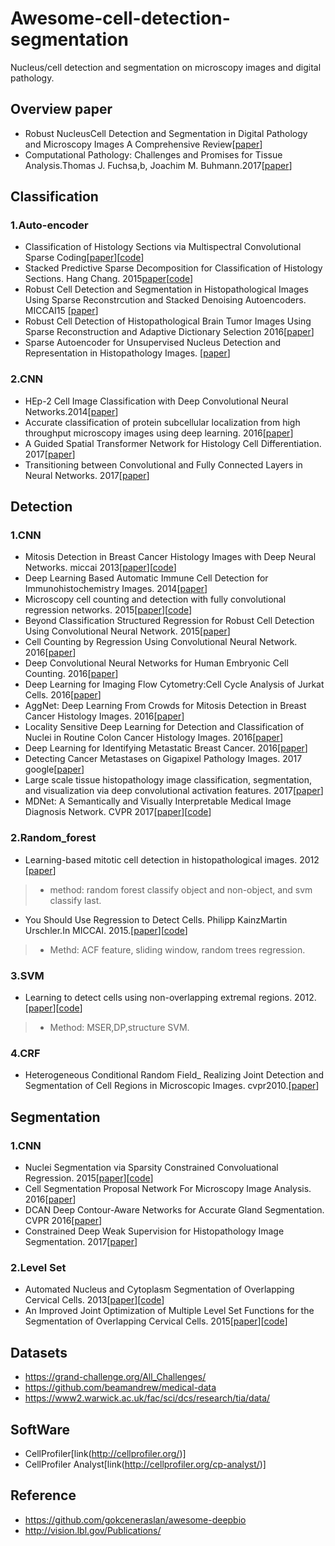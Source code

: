 # Awesome-cell-detection-segmentation

Nucleus/cell detection and segmentation on microscopy images and digital pathology.

## Overview paper
*  Robust NucleusCell Detection and Segmentation in Digital Pathology and Microscopy Images A Comprehensive Review[[paper](http://europepmc.org/abstract/med/26742143)]
*  Computational Pathology: Challenges and Promises for Tissue Analysis.Thomas J. Fuchsa,b, Joachim M. Buhmann.2017[[paper](https://arxiv.org/pdf/1601.00027v1.pdf)]

##  Classification 
###  1.Auto-encoder
*  Classification of Histology Sections via Multispectral Convolutional Sparse Coding[[paper](https://www.researchgate.net/publication/264002179_Classification_of_Histology_Sections_via_Multispectral_Convolutional_Sparse_Coding)][[code](http://bmihub.org/project/multispectralcsc)]
*  Stacked Predictive Sparse Decomposition for Classification of Histology Sections. Hang Chang. 2015[paper](https://www.researchgate.net/publication/276540095_Stacked_Predictive_Sparse_Decomposition_for_Classification_of_Histology_Sections)[[code](http://bmihub.org/project/stackedpsd)]
*  Robust Cell Detection and Segmentation in Histopathological Images Using Sparse Reconstrcution and Stacked Denoising Autoencoders. MICCAI15 [[paper](https://webpages.uncc.edu/~szhang16/paper/MICCAI15_autoencoder.pdf)]
*  Robust Cell Detection of Histopathological Brain Tumor Images Using Sparse Reconstruction and Adaptive Dictionary Selection 2016[[paper](https://www.researchgate.net/publication/291425171_Robust_Cell_Detection_of_Histopathological_Brain_Tumor_Images_Using_Sparse_Reconstruction_and_Adaptive_Dictionary_Selection)]
*  Sparse Autoencoder for Unsupervised Nucleus Detection and Representation in Histopathology Images. [[paper](https://arxiv.org/abs/1704.00406)]
###  2.CNN
*  HEp-2 Cell Image Classification with Deep Convolutional Neural Networks.2014[[paper](https://www.researchgate.net/publication/267810644_HEp-2_Cell_Image_Classification_with_Deep_Convolutional_Neural_Networks)]
*  Accurate classification of protein subcellular localization from high throughput microscopy images using deep learning. 2016[[paper](https://www.biorxiv.org/content/biorxiv/early/2016/04/28/050757.full.pdf)]
*  A Guided Spatial Transformer Network for Histology Cell Differentiation. 2017[[paper](https://www.researchgate.net/publication/318721270_A_Guided_Spatial_Transformer_Network_for_Histology_Cell_Differentiation)]
*  Transitioning between Convolutional and Fully Connected Layers in Neural Networks. 2017[[paper](https://arxiv.org/pdf/1707.05743.pdf)]
##  Detection
###  1.CNN
*  Mitosis Detection in Breast Cancer Histology Images with Deep Neural Networks. miccai 2013[[paper](http://people.idsia.ch/~ciresan/data/miccai2013.pdf)][[code](https://github.com/znck/mitosis-detection.git)]
*  Deep Learning Based Automatic Immune Cell Detection for Immunohistochemistry Images. 2014[[paper](https://www.cise.ufl.edu/~tichen/pdf/miccai2014wsa.pdf)]
*  Microscopy cell counting and detection with fully convolutional regression networks. 2015[[paper](https://www.robots.ox.ac.uk/~vgg/publications/2015/Xie15/weidi15.pdf)][[code](https://github.com/WeidiXie/cell_counting_v2.git)]
*  Beyond Classification Structured Regression for Robust Cell Detection Using Convolutional Neural Network. 2015[[paper](https://www.researchgate.net/publication/305193695_Beyond_Classification_Structured_Regression_for_Robust_Cell_Detection_Using_Convolutional_Neural_Network)]
*  Cell Counting by Regression Using Convolutional Neural Network. 2016[[paper](https://www.researchgate.net/publication/308278424_Cell_Counting_by_Regression_Using_Convolutional_Neural_Network)]
*  Deep Convolutional Neural Networks for Human Embryonic Cell Counting. 2016[[paper](http://users.cecs.anu.edu.au/~sgould/papers/bic16-embryo.pdf)]
*  Deep Learning for Imaging Flow Cytometry:Cell Cycle Analysis of Jurkat Cells. 2016[[paper](https://www.biorxiv.org/content/early/2016/10/17/081364)]
*  AggNet: Deep Learning From Crowds for Mitosis Detection in Breast Cancer Histology Images. 2016[[paper](https://www.researchgate.net/publication/294108292_AggNet_Deep_Learning_From_Crowds_for_Mitosis_Detection_in_Breast_Cancer_Histology_Images)]
*  Locality Sensitive Deep Learning for Detection and Classification of Nuclei in Routine Colon Cancer Histology Images. 2016[[paper](http://ieeexplore.ieee.org/document/7399414/?reload=true)]
*  Deep Learning for Identifying Metastatic Breast Cancer. 2016[[paper](https://arxiv.org/pdf/1606.05718.pdf)]
*  Detecting Cancer Metastases on Gigapixel Pathology Images. 2017 google[[paper](http://patologi.com/Detecting%20Cancer%20Metastases%20on%20Gigapixel%20Pathology%20Images.pdf)]
*  Large scale tissue histopathology image classification, segmentation, and visualization via deep convolutional activation features. 2017[[paper](https://www.ncbi.nlm.nih.gov/pmc/articles/PMC5446756/pdf/12859_2017_Article_1685.pdf)]
*  MDNet: A Semantically and Visually Interpretable Medical Image Diagnosis Network. CVPR 2017[[paper](http://openaccess.thecvf.com/content_cvpr_2017/papers/Zhang_MDNet_A_Semantically_CVPR_2017_paper.pdf)][[code](https://github.com/zizhaozhang/mdnet-cvpr2017/)]

###  2.Random_forest
*  Learning-based mitotic cell detection in histopathological images. 2012 [[paper](https://hciweb.iwr.uni-heidelberg.de/sites/default/files/node/files/2081404558/sommer_12_learning-based.pdf)]
> * method: random forest classify object and non-object, and svm classify last.

*  You Should Use Regression to Detect Cells. Philipp KainzMartin Urschler.In MICCAI. 2015.[[paper](https://pdfs.semanticscholar.org/99da/f0b8c7a3880d34acff7bc7b370fc7e8a4cf1.pdf)][[code](https://github.com/pkainz/MICCAI2015)]
> * Methd: ACF feature, sliding window, random trees regression.
### 3.SVM
*  Learning to detect cells using non-overlapping extremal regions. 2012.[[paper](http://www.robots.ox.ac.uk/~vilem/miccai2012.pdf)][[code](http://www.robots.ox.ac.uk/~vgg/research/cell_detection/)]
> * Method: MSER,DP,structure SVM.

### 4.CRF
*   Heterogeneous Conditional Random Field_ Realizing Joint Detection and Segmentation of Cell Regions in Microscopic Images. cvpr2010.[[paper](http://www.albany.edu/celltracking/papers/Heterogeneous-Conditional-Random.pdf)]



## Segmentation
###  1.CNN
*  Nuclei Segmentation via Sparsity Constrained Convoluational Regression. 2015[[paper](https://www.researchgate.net/publication/280660145_Nuclei_Segmentation_via_Sparsity_Constrained_Convolutional_Regression)][[code](http://bmihub.org/project/sccr)]
*  Cell Segmentation Proposal Network For Microscopy Image Analysis. 2016[[paper](https://users.aalto.fi/~kannalj1/publications/dlmia2016.pdf)]
*  DCAN Deep Contour-Aware Networks for Accurate Gland Segmentation. CVPR 2016[[paper](https://www.cv-foundation.org/openaccess/content_cvpr_2016/papers/Chen_DCAN_Deep_Contour-Aware_CVPR_2016_paper.pdf)]
*  Constrained Deep Weak Supervision for Histopathology Image Segmentation. 2017[[paper](https://arxiv.org/pdf/1701.00794.pdf)]
###  2.Level Set
*  Automated Nucleus and Cytoplasm Segmentation of Overlapping Cervical Cells. 2013[[paper](https://www.researchgate.net/publication/260127853_Automated_Nucleus_and_Cytoplasm_Segmentation_of_Overlapping_Cervical_Cells9)][[code](https://github.com/luzhi/miccai2013)]
*  An Improved Joint Optimization of Multiple Level Set Functions for the Segmentation of Overlapping Cervical Cells. 2015[[paper](https://www.researchgate.net/publication/270966398_An_Improved_Joint_Optimization_of_Multiple_Level_Set_Functions_for_the_Segmentation_of_Overlapping_Cervical_Cells)][[code](https://github.com/luzhi/cellsegmentation_TIP2015)]

##  Datasets
*  https://grand-challenge.org/All_Challenges/
*  https://github.com/beamandrew/medical-data
*  https://www2.warwick.ac.uk/fac/sci/dcs/research/tia/data/

## SoftWare
*  CellProfiler[link(http://cellprofiler.org/)]
*  CellProfiler Analyst[link(http://cellprofiler.org/cp-analyst/)]

##  Reference
*  https://github.com/gokceneraslan/awesome-deepbio
*  http://vision.lbl.gov/Publications/
